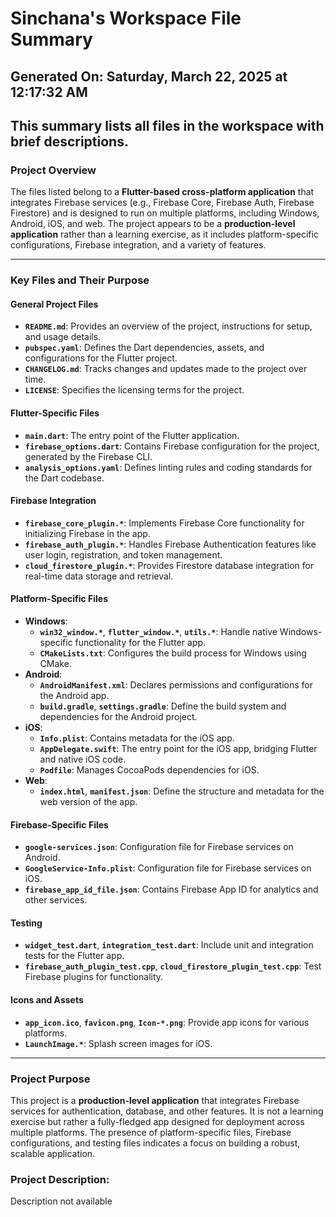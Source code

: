 # Sinchana's Workspace File Summary
## Generated On: Saturday, March 22, 2025 at 12:17:32 AM
This summary lists all files in the workspace with brief descriptions.
---
### Project Overview

The files listed belong to a **Flutter-based cross-platform application** that integrates Firebase services (e.g., Firebase Core, Firebase Auth, Firebase Firestore) and is designed to run on multiple platforms, including Windows, Android, iOS, and web. The project appears to be a **production-level application** rather than a learning exercise, as it includes platform-specific configurations, Firebase integration, and a variety of features.

---

### Key Files and Their Purpose

#### General Project Files
- **`README.md`**: Provides an overview of the project, instructions for setup, and usage details.
- **`pubspec.yaml`**: Defines the Dart dependencies, assets, and configurations for the Flutter project.
- **`CHANGELOG.md`**: Tracks changes and updates made to the project over time.
- **`LICENSE`**: Specifies the licensing terms for the project.

#### Flutter-Specific Files
- **`main.dart`**: The entry point of the Flutter application.
- **`firebase_options.dart`**: Contains Firebase configuration for the project, generated by the Firebase CLI.
- **`analysis_options.yaml`**: Defines linting rules and coding standards for the Dart codebase.

#### Firebase Integration
- **`firebase_core_plugin.*`**: Implements Firebase Core functionality for initializing Firebase in the app.
- **`firebase_auth_plugin.*`**: Handles Firebase Authentication features like user login, registration, and token management.
- **`cloud_firestore_plugin.*`**: Provides Firestore database integration for real-time data storage and retrieval.

#### Platform-Specific Files
- **Windows**:
  - **`win32_window.*`**, **`flutter_window.*`**, **`utils.*`**: Handle native Windows-specific functionality for the Flutter app.
  - **`CMakeLists.txt`**: Configures the build process for Windows using CMake.
- **Android**:
  - **`AndroidManifest.xml`**: Declares permissions and configurations for the Android app.
  - **`build.gradle`**, **`settings.gradle`**: Define the build system and dependencies for the Android project.
- **iOS**:
  - **`Info.plist`**: Contains metadata for the iOS app.
  - **`AppDelegate.swift`**: The entry point for the iOS app, bridging Flutter and native iOS code.
  - **`Podfile`**: Manages CocoaPods dependencies for iOS.
- **Web**:
  - **`index.html`**, **`manifest.json`**: Define the structure and metadata for the web version of the app.

#### Firebase-Specific Files
- **`google-services.json`**: Configuration file for Firebase services on Android.
- **`GoogleService-Info.plist`**: Configuration file for Firebase services on iOS.
- **`firebase_app_id_file.json`**: Contains Firebase App ID for analytics and other services.

#### Testing
- **`widget_test.dart`**, **`integration_test.dart`**: Include unit and integration tests for the Flutter app.
- **`firebase_auth_plugin_test.cpp`**, **`cloud_firestore_plugin_test.cpp`**: Test Firebase plugins for functionality.

#### Icons and Assets
- **`app_icon.ico`**, **`favicon.png`**, **`Icon-*.png`**: Provide app icons for various platforms.
- **`LaunchImage.*`**: Splash screen images for iOS.

---

### Project Purpose

This project is a **production-level application** that integrates Firebase services for authentication, database, and other features. It is not a learning exercise but rather a fully-fledged app designed for deployment across multiple platforms. The presence of platform-specific files, Firebase configurations, and testing files indicates a focus on building a robust, scalable application. 
### Project Description:
 Description not available

